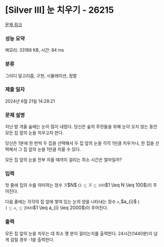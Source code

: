 # [Silver III] 눈 치우기 - 26215 

[문제 링크](https://www.acmicpc.net/problem/26215) 

### 성능 요약

메모리: 33188 KB, 시간: 84 ms

### 분류

그리디 알고리즘, 구현, 시뮬레이션, 정렬

### 제출 일자

2024년 6월 21일 14:28:21

### 문제 설명

<p>지난 밤 겨울 숲에는 눈이 많이 내렸다. 당신은 숲의 주민들을 위해 눈이 오지 않는 동안 모든 집 앞의 눈을 치우고자 한다.</p>

<p>당신은 1분에 한 번씩 두 집을 선택해서 두 집 앞의 눈을 각각 1만큼 치우거나, 한 집을 선택해서 그 집 앞의 눈을 1만큼 치울 수 있다.</p>

<p>모든 집 앞의 눈을 전부 치울 때까지 걸리는 최소 시간은 얼마일까?</p>

### 입력 

 <p>첫 줄에 집의 수를 의미하는 정수 <mjx-container class="MathJax" jax="CHTML" style="font-size: 109%; position: relative;"><mjx-math class="MJX-TEX" aria-hidden="true"><mjx-mi class="mjx-i"><mjx-c class="mjx-c1D441 TEX-I"></mjx-c></mjx-mi></mjx-math><mjx-assistive-mml unselectable="on" display="inline"><math xmlns="http://www.w3.org/1998/Math/MathML"><mi>N</mi></math></mjx-assistive-mml><span aria-hidden="true" class="no-mathjax mjx-copytext">$N$</span></mjx-container> (<mjx-container class="MathJax" jax="CHTML" style="font-size: 109%; position: relative;"><mjx-math class="MJX-TEX" aria-hidden="true"><mjx-mn class="mjx-n"><mjx-c class="mjx-c31"></mjx-c></mjx-mn><mjx-mo class="mjx-n" space="4"><mjx-c class="mjx-c2264"></mjx-c></mjx-mo><mjx-mi class="mjx-i" space="4"><mjx-c class="mjx-c1D441 TEX-I"></mjx-c></mjx-mi><mjx-mo class="mjx-n" space="4"><mjx-c class="mjx-c2264"></mjx-c></mjx-mo><mjx-mn class="mjx-n" space="4"><mjx-c class="mjx-c31"></mjx-c><mjx-c class="mjx-c30"></mjx-c><mjx-c class="mjx-c30"></mjx-c></mjx-mn></mjx-math><mjx-assistive-mml unselectable="on" display="inline"><math xmlns="http://www.w3.org/1998/Math/MathML"><mn>1</mn><mo>≤</mo><mi>N</mi><mo>≤</mo><mn>100</mn></math></mjx-assistive-mml><span aria-hidden="true" class="no-mathjax mjx-copytext">$1 \leq N \leq 100$</span></mjx-container>)이 주어진다.</p>

<p>다음 줄에는 각각의 집 앞에 쌓여 있는 눈의 양을 나타내는 정수 <mjx-container class="MathJax" jax="CHTML" style="font-size: 109%; position: relative;"><mjx-math class="MJX-TEX" aria-hidden="true"><mjx-msub><mjx-mi class="mjx-i"><mjx-c class="mjx-c1D44E TEX-I"></mjx-c></mjx-mi><mjx-script style="vertical-align: -0.15em;"><mjx-texatom size="s" texclass="ORD"><mjx-mi class="mjx-i"><mjx-c class="mjx-c1D456 TEX-I"></mjx-c></mjx-mi></mjx-texatom></mjx-script></mjx-msub></mjx-math><mjx-assistive-mml unselectable="on" display="inline"><math xmlns="http://www.w3.org/1998/Math/MathML"><msub><mi>a</mi><mrow data-mjx-texclass="ORD"><mi>i</mi></mrow></msub></math></mjx-assistive-mml><span aria-hidden="true" class="no-mathjax mjx-copytext">$a_{i}$</span></mjx-container> (<mjx-container class="MathJax" jax="CHTML" style="font-size: 109%; position: relative;"><mjx-math class="MJX-TEX" aria-hidden="true"><mjx-mn class="mjx-n"><mjx-c class="mjx-c31"></mjx-c></mjx-mn><mjx-mo class="mjx-n" space="4"><mjx-c class="mjx-c2264"></mjx-c></mjx-mo><mjx-msub space="4"><mjx-mi class="mjx-i"><mjx-c class="mjx-c1D44E TEX-I"></mjx-c></mjx-mi><mjx-script style="vertical-align: -0.15em;"><mjx-texatom size="s" texclass="ORD"><mjx-mi class="mjx-i"><mjx-c class="mjx-c1D456 TEX-I"></mjx-c></mjx-mi></mjx-texatom></mjx-script></mjx-msub><mjx-mo class="mjx-n" space="4"><mjx-c class="mjx-c2264"></mjx-c></mjx-mo><mjx-mn class="mjx-n" space="4"><mjx-c class="mjx-c32"></mjx-c><mjx-c class="mjx-c30"></mjx-c><mjx-c class="mjx-c30"></mjx-c><mjx-c class="mjx-c30"></mjx-c></mjx-mn></mjx-math><mjx-assistive-mml unselectable="on" display="inline"><math xmlns="http://www.w3.org/1998/Math/MathML"><mn>1</mn><mo>≤</mo><msub><mi>a</mi><mrow data-mjx-texclass="ORD"><mi>i</mi></mrow></msub><mo>≤</mo><mn>2000</mn></math></mjx-assistive-mml><span aria-hidden="true" class="no-mathjax mjx-copytext">$1 \leq a_{i} \leq 2000$</span></mjx-container>)이 주어진다.</p>

### 출력 

 <p>모든 집 앞의 눈을 치우는 데 최소 몇 분이 걸리는지를 출력한다. 24시간(1440분)이 넘게 걸릴 경우 -1을 출력한다.</p>

